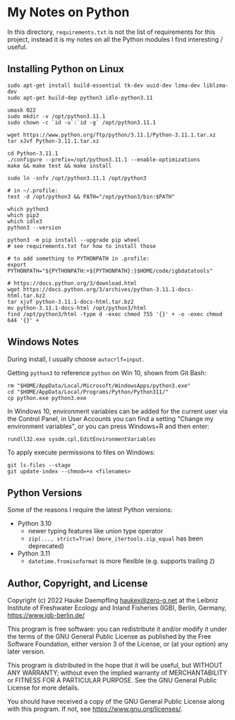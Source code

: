 My Notes on Python
==================

In this directory, `requirements.txt` is not the list of requirements
for this project, instead it is my notes on all the Python modules
I find interesting / useful.

Installing Python on Linux
--------------------------

    sudo apt-get install build-essential tk-dev uuid-dev lzma-dev liblzma-dev
    sudo apt-get build-dep python3 idle-python3.11
    
    umask 022
    sudo mkdir -v /opt/python3.11.1
    sudo chown -c `id -u`:`id -g` /opt/python3.11.1
    
    wget https://www.python.org/ftp/python/3.11.1/Python-3.11.1.tar.xz
    tar xJvf Python-3.11.1.tar.xz
    
    cd Python-3.11.1
    ./configure --prefix=/opt/python3.11.1 --enable-optimizations
    make && make test && make install
    
    sudo ln -snfv /opt/python3.11.1 /opt/python3
    
    # in ~/.profile:
    test -d /opt/python3 && PATH="/opt/python3/bin:$PATH"
    
    which python3
    which pip3
    which idle3
    python3 --version
    
    python3 -m pip install --upgrade pip wheel
    # see requirements.txt for how to install those
    
    # to add something to PYTHONPATH in .profile:
    export PYTHONPATH="${PYTHONPATH:+${PYTHONPATH}:}$HOME/code/igbdatatools"
    
    # https://docs.python.org/3/download.html
    wget https://docs.python.org/3/archives/python-3.11.1-docs-html.tar.bz2
    tar xjvf python-3.11.1-docs-html.tar.bz2
    mv python-3.11.1-docs-html /opt/python3/html
    find /opt/python3/html -type d -exec chmod 755 '{}' + -o -exec chmod 644 '{}' +

Windows Notes
-------------

During install, I usually choose `autocrlf=input`.

Getting `python3` to reference `python` on Win 10, shown from Git Bash:

    rm "$HOME/AppData/Local/Microsoft/WindowsApps/python3.exe"
    cd "$HOME/AppData/Local/Programs/Python/Python311/"
    cp python.exe python3.exe

In Windows 10, environment variables can be added for the current user via the
Control Panel, in User Accounts you can find a setting "Change my environment
variables", or you can press Windows+R and then enter:

    rundll32.exe sysdm.cpl,EditEnvironmentVariables

To apply execute permissions to files on Windows:

    git ls-files --stage
    git update-index --chmod=+x <filenames>

Python Versions
---------------

Some of the reasons I require the latest Python versions:

- Python 3.10
  - newer typing features like union type operator
  - `zip(..., strict=True)` (`more_itertools.zip_equal` has been deprecated)
- Python 3.11
  - `datetime.fromisoformat` is more flexible (e.g. supports trailing `Z`)


Author, Copyright, and License
------------------------------

Copyright (c) 2022 Hauke Daempfling <haukex@zero-g.net>
at the Leibniz Institute of Freshwater Ecology and Inland Fisheries (IGB),
Berlin, Germany, <https://www.igb-berlin.de/>

This program is free software: you can redistribute it and/or modify
it under the terms of the GNU General Public License as published by
the Free Software Foundation, either version 3 of the License, or
(at your option) any later version.

This program is distributed in the hope that it will be useful,
but WITHOUT ANY WARRANTY; without even the implied warranty of
MERCHANTABILITY or FITNESS FOR A PARTICULAR PURPOSE. See the
GNU General Public License for more details.

You should have received a copy of the GNU General Public License
along with this program. If not, see <https://www.gnu.org/licenses/>.

